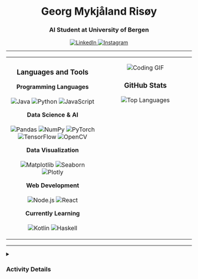 <h1 align="center">Georg Mykjåland Risøy</h1>
<h3 align="center">AI Student at University of Bergen</h3>

<p align="center">
  <a href="https://linkedin.com/in/georgrisøy" target="_blank">
    <img src="https://img.shields.io/badge/LinkedIn-0077B5?style=for-the-badge&logo=linkedin&logoColor=white" alt="LinkedIn">
  </a>
  <a href="https://instagram.com/georgrisoy" target="_blank">
    <img src="https://img.shields.io/badge/Instagram-E4405F?style=for-the-badge&logo=instagram&logoColor=white" alt="Instagram">
  </a>
</p>

---

<table width="100%">
  <tr>
    <td width="50%" valign="top">
      <h3 align="center">Languages and Tools</h3>
      <p align="center">
        <b>Programming Languages</b><br><br>
        <img src="https://img.shields.io/badge/Java-ED8B00?style=for-the-badge&logo=openjdk&logoColor=white" alt="Java">
        <img src="https://img.shields.io/badge/Python-3776AB?style=for-the-badge&logo=python&logoColor=white" alt="Python">
        <img src="https://img.shields.io/badge/JavaScript-F7DF1E?style=for-the-badge&logo=javascript&logoColor=black" alt="JavaScript">
      </p>
      <p align="center">
        <b>Data Science & AI</b><br><br>
        <img src="https://img.shields.io/badge/Pandas-2C2D72?style=for-the-badge&logo=pandas&logoColor=white" alt="Pandas">
        <img src="https://img.shields.io/badge/Numpy-013243?style=for-the-badge&logo=numpy&logoColor=white" alt="NumPy">
        <img src="https://img.shields.io/badge/PyTorch-EE4C2C?style=for-the-badge&logo=pytorch&logoColor=white" alt="PyTorch">
        <img src="https://img.shields.io/badge/TensorFlow-FF6F00?style=for-the-badge&logo=tensorflow&logoColor=white" alt="TensorFlow">
        <img src="https://img.shields.io/badge/OpenCV-273380?style=for-the-badge&logo=opencv&logoColor=white" alt="OpenCV">
      </p>
      <p align="center">
        <b>Data Visualization</b><br><br>
        <img src="https://img.shields.io/badge/Matplotlib-11557C?style=for-the-badge&logo=matplotlib&logoColor=white" alt="Matplotlib">
        <img src="https://img.shields.io/badge/Seaborn-3D4F61?style=for-the-badge&logo=seaborn&logoColor=white" alt="Seaborn">
        <img src="https://img.shields.io/badge/Plotly-2D73B4?style=for-the-badge&logo=plotly&logoColor=white" alt="Plotly">
      </p>
      <p align="center">
        <b>Web Development</b><br><br>
        <img src="https://img.shields.io/badge/Node.js-339933?style=for-the-badge&logo=nodedotjs&logoColor=white" alt="Node.js">
        <img src="https://img.shields.io/badge/React-20232A?style=for-the-badge&logo=react&logoColor=61DAFB" alt="React">
      </p>
      <p align="center">
        <b>Currently Learning</b><br><br>
        <img src="https://img.shields.io/badge/Kotlin-7F52FF?style=for-the-badge&logo=kotlin&logoColor=white" alt="Kotlin">
        <img src="https://img.shields.io/badge/Haskell-5E5086?style=for-the-badge&logo=haskell&logoColor=white" alt="Haskell">
      </p>
    </td>
    <td width="50%" valign="top">
      <p align="center">
        <img src="https://miro.medium.com/v2/resize:fit:1050/0*HQ7WKolP9iEr0z6x.gif" alt="Coding GIF" width="auto">
      </p>
      <h3 align="center">GitHub Stats</h3>
      <p align="center">
        <img src="https://github-readme-stats.vercel.app/api/top-langs/?username=GeorgRis&layout=compact&theme=tokyonight&cache_seconds=86400" alt="Top Languages">
      </p>
    </td>
  </tr>
</table>

---

<details>
<summary><h3>Activity Details</h3></summary>
<p align="center">
  <img src="https://github-readme-streak-stats.herokuapp.com/?user=GeorgRis&theme=tokyonight" alt="GitHub Streak">
</p>
</details>
